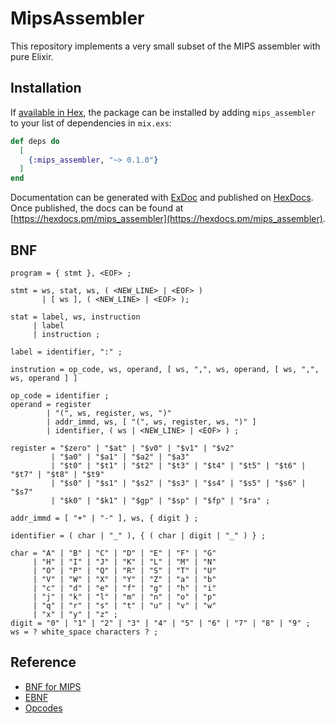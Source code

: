# MipsAssembler

This repository implements a very small subset of the MIPS assembler with pure Elixir.

## Installation

If [available in Hex](https://hex.pm/docs/publish), the package can be installed
by adding `mips_assembler` to your list of dependencies in `mix.exs`:

```elixir
def deps do
  [
    {:mips_assembler, "~> 0.1.0"}
  ]
end
```

Documentation can be generated with [ExDoc](https://github.com/elixir-lang/ex_doc)
and published on [HexDocs](https://hexdocs.pm). Once published, the docs can
be found at [https://hexdocs.pm/mips_assembler](https://hexdocs.pm/mips_assembler).

## BNF

```EBNF
program = { stmt }, <EOF> ;

stmt = ws, stat, ws, ( <NEW_LINE> | <EOF> )
       | [ ws ], ( <NEW_LINE> | <EOF> );

stat = label, ws, instruction
     | label
     | instruction ;

label = identifier, ":" ;

instrution = op_code, ws, operand, [ ws, ",", ws, operand, [ ws, ",", ws, operand ] ]

op_code = identifier ;
operand = register
        | "(", ws, register, ws, ")"
        | addr_immd, ws, [ "(", ws, register, ws, ")" ]
        | identifier, ( ws | <NEW_LINE> | <EOF> ) ;

register = "$zero" | "$at" | "$v0" | "$v1" | "$v2"
         | "$a0" | "$a1" | "$a2" | "$a3"
         | "$t0" | "$t1" | "$t2" | "$t3" | "$t4" | "$t5" | "$t6" | "$t7" | "$t8" | "$t9"
         | "$s0" | "$s1" | "$s2" | "$s3" | "$s4" | "$s5" | "$s6" | "$s7"
         | "$k0" | "$k1" | "$gp" | "$sp" | "$fp" | "$ra" ;

addr_immd = [ "+" | "-" ], ws, { digit } ;

identifier = ( char | "_" ), { ( char | digit | "_" ) } ;

char = "A" | "B" | "C" | "D" | "E" | "F" | "G"
     | "H" | "I" | "J" | "K" | "L" | "M" | "N"
     | "O" | "P" | "Q" | "R" | "S" | "T" | "U"
     | "V" | "W" | "X" | "Y" | "Z" | "a" | "b"
     | "c" | "d" | "e" | "f" | "g" | "h" | "i"
     | "j" | "k" | "l" | "m" | "n" | "o" | "p"
     | "q" | "r" | "s" | "t" | "u" | "v" | "w"
     | "x" | "y" | "z" ;
digit = "0" | "1" | "2" | "3" | "4" | "5" | "6" | "7" | "8" | "9" ;
ws = ? white_space characters ? ;
```

## Reference

- [BNF for MIPS](https://www.cse.iitd.ac.in/~nvkrishna/courses/winter07/grammar+spec/mips.html)
- [EBNF](https://en.wikipedia.org/wiki/Extended_Backus%E2%80%93Naur_form)
- [Opcodes](https://opencores.org/projects/plasma/opcodes)
